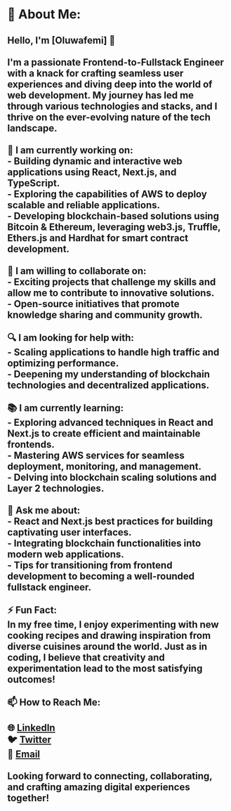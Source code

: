 # 💫 About Me:
## Hello, I'm [Oluwafemi] 👋<br><br>I'm a passionate Frontend-to-Fullstack Engineer with a knack for crafting seamless user experiences and diving deep into the world of web development. My journey has led me through various technologies and stacks, and I thrive on the ever-evolving nature of the tech landscape.<br><br>🔭 I am currently working on:<br>- Building dynamic and interactive web applications using React, Next.js, and TypeScript.<br>- Exploring the capabilities of AWS to deploy scalable and reliable applications.<br>- Developing blockchain-based solutions using Bitcoin & Ethereum, leveraging web3.js, Truffle, Ethers.js and Hardhat for smart contract development.<br><br>🤝 I am willing to collaborate on:<br>- Exciting projects that challenge my skills and allow me to contribute to innovative solutions.<br>- Open-source initiatives that promote knowledge sharing and community growth.<br><br>🔍 I am looking for help with:<br>- Scaling applications to handle high traffic and optimizing performance.<br>- Deepening my understanding of blockchain technologies and decentralized applications.<br><br>📚 I am currently learning:<br>- Exploring advanced techniques in React and Next.js to create efficient and maintainable frontends.<br>- Mastering AWS services for seamless deployment, monitoring, and management.<br>- Delving into blockchain scaling solutions and Layer 2 technologies.<br><br>💬 Ask me about:<br>- React and Next.js best practices for building captivating user interfaces.<br>- Integrating blockchain functionalities into modern web applications.<br>- Tips for transitioning from frontend development to becoming a well-rounded fullstack engineer.<br><br>⚡ Fun Fact:<br>In my free time, I enjoy experimenting with new cooking recipes and drawing inspiration from diverse cuisines around the world. Just as in coding, I believe that creativity and experimentation lead to the most satisfying outcomes!<br><br>📫 How to Reach Me:<br><br>🌐 [LinkedIn](https://www.linkedin.com/in/femiakinsiku/)<br>🐦 [Twitter](https://twitter.com/david_akinsiku)<br>📧 [Email](mailto:akinsiku13@gmail.com)<br><br>Looking forward to connecting, collaborating, and crafting amazing digital experiences together!<br>
